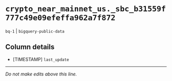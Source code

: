 # `crypto_near_mainnet_us._sbc_b31559f777c49e09efeffa962a7f872`
`bq-1` | `bigquery-public-data`

## Column details
* [TIMESTAMP] `last_update`

-------------------------------------------------------------------------------
*Do not make edits above this line.*
